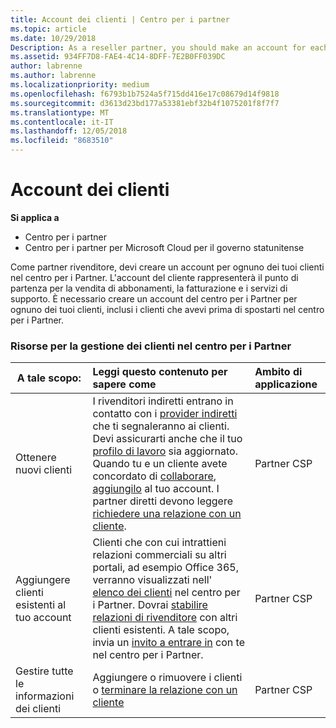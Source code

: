 ```yaml
---
title: Account dei clienti | Centro per i partner
ms.topic: article
ms.date: 10/29/2018
Description: As a reseller partner, you should make an account for each of your customers in Partner Center. The customer account will be your starting point for selling subscriptions, billing, and providing support.
ms.assetid: 934FF7D8-FAE4-4C14-8DFF-7E2B0FF039DC
author: labrenne
ms.author: labrenne
ms.localizationpriority: medium
ms.openlocfilehash: f6793b1b7524a5f715dd416e17c08679d14f9818
ms.sourcegitcommit: d3613d23bd177a53381ebf32b4f1075201f8f7f7
ms.translationtype: MT
ms.contentlocale: it-IT
ms.lasthandoff: 12/05/2018
ms.locfileid: "8683510"
---
```

# <a name="customer-accounts"></a>Account dei clienti

**Si applica a**

-  Centro per i partner
-  Centro per i partner per Microsoft Cloud per il governo statunitense


Come partner rivenditore, devi creare un account per ognuno dei tuoi clienti nel centro per i Partner. L'account del cliente rappresenterà il punto di partenza per la vendita di abbonamenti, la fatturazione e i servizi di supporto. È necessario creare un account del centro per i Partner per ognuno dei tuoi clienti, inclusi i clienti che avevi prima di spostarti nel centro per i Partner.

### <a name="resources-for-working-with-your-customers-on-the-partner-center"></a>Risorse per la gestione dei clienti nel centro per i Partner

|**A tale scopo:**   |**Leggi questo contenuto per sapere come**   |**Ambito di applicazione**|
|-----------------|:----------------------------|:--------------|
|Ottenere nuovi clienti|I rivenditori indiretti entrano in contatto con i [provider indiretti](indirect-reseller-tasks-in-partner-center.md) che ti segnaleranno ai clienti. Devi assicurarti anche che il tuo [profilo di lavoro](create-a-marketing-profile.md) sia aggiornato. Quando tu e un cliente avete concordato di [collaborare](responding-to-referrals.md), [aggiungilo](add-a-new-customer.md) al tuo account. I partner diretti devono leggere [richiedere una relazione con un cliente](request-a-relationship-with-a-customer.md).|Partner CSP|
|Aggiungere clienti esistenti al tuo account   | Clienti che con cui intrattieni relazioni commerciali su altri portali, ad esempio Office 365, verranno visualizzati nell' [elenco dei clienti](see-your-customer-list.md) nel centro per i Partner. Dovrai [stabilire relazioni di rivenditore](indirect-reseller-tasks-in-partner-center.md) con altri clienti esistenti. A tale scopo, invia un [invito a entrare in](responding-to-referrals.md) con te nel centro per i Partner.   | Partner CSP   |
|Gestire tutte le informazioni dei clienti   | Aggiungere o rimuovere i clienti o [terminare la relazione con un cliente](remove-a-relationship.md)|   Partner CSP |